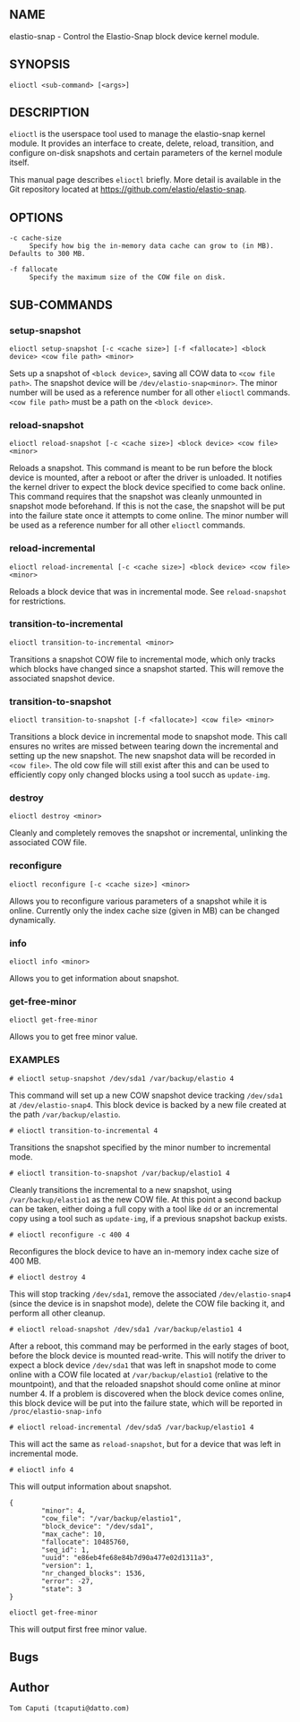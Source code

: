 ## NAME

elastio-snap - Control the Elastio-Snap block device kernel module.

## SYNOPSIS

`elioctl <sub-command> [<args>]`

## DESCRIPTION

`elioctl` is the userspace tool used to manage the elastio-snap kernel module. It provides an interface to create, delete, reload, transition, and configure on-disk snapshots and certain parameters of the kernel module itself.

This manual page describes `elioctl` briefly. More detail is available in the Git repository located at https://github.com/elastio/elastio-snap. 

## OPTIONS
    -c cache-size
         Specify how big the in-memory data cache can grow to (in MB). Defaults to 300 MB.

    -f fallocate
         Specify the maximum size of the COW file on disk.

## SUB-COMMANDS

### setup-snapshot

`elioctl setup-snapshot [-c <cache size>] [-f <fallocate>] <block device> <cow file path> <minor>`

Sets up a snapshot of `<block device>`, saving all COW data to `<cow file path>`. The snapshot device will be `/dev/elastio-snap<minor>`. The minor number will be used as a reference number for all other `elioctl` commands. `<cow file path>` must be a path on the `<block device>`.

### reload-snapshot

`elioctl reload-snapshot [-c <cache size>] <block device> <cow file> <minor>`

Reloads a snapshot. This command is meant to be run before the block device is mounted, after a reboot or after the driver is unloaded. It notifies the kernel driver to expect the block device specified to come back online. This command requires that the snapshot was cleanly unmounted in snapshot mode beforehand. If this is not the case, the snapshot will be put into the failure state once it attempts to come online. The minor number will be used as a reference number for all other `elioctl` commands.

### reload-incremental

`elioctl reload-incremental [-c <cache size>] <block device> <cow file> <minor>`

Reloads a block device that was in incremental mode. See `reload-snapshot` for restrictions.

### transition-to-incremental

`elioctl transition-to-incremental <minor>`

Transitions a snapshot COW file to incremental mode, which only tracks which blocks have changed since a snapshot started. This will remove the associated snapshot device.

### transition-to-snapshot

`elioctl transition-to-snapshot [-f <fallocate>] <cow file> <minor>`

Transitions a block device in incremental mode to snapshot mode. This call ensures no writes are missed between tearing down the incremental and setting up the new snapshot. The new snapshot data will be recorded in `<cow file>`. The old cow file will still exist after this and can be used to efficiently copy only changed blocks using a tool succh as `update-img`.

### destroy

`elioctl destroy <minor>`

Cleanly and completely removes the snapshot or incremental, unlinking the associated COW file.

### reconfigure

`elioctl reconfigure [-c <cache size>] <minor>`

Allows you to reconfigure various parameters of a snapshot while it is online. Currently only the index cache size (given in MB) can be changed dynamically.

### info

`elioctl info <minor>`

Allows you to get information about snapshot.

### get-free-minor

`elioctl get-free-minor`

Allows you to get free minor value.

### EXAMPLES

`# elioctl setup-snapshot /dev/sda1 /var/backup/elastio 4`

This command will set up a new COW snapshot device tracking `/dev/sda1` at `/dev/elastio-snap4`. This block device is backed by a new file created at the path `/var/backup/elastio`.

`# elioctl transition-to-incremental 4`

Transitions the snapshot specified by the minor number to incremental mode.

`# elioctl transition-to-snapshot /var/backup/elastio1 4`

Cleanly transitions the incremental to a new snapshot, using `/var/backup/elastio1` as the new COW file. At this point a second backup can be taken, either doing a full copy with a tool like `dd` or an incremental copy using a tool such as `update-img`, if a previous snapshot backup exists.

`# elioctl reconfigure -c 400 4`

Reconfigures the block device to have an in-memory index cache size of 400 MB.

`# elioctl destroy 4`

This will stop tracking `/dev/sda1`, remove the associated `/dev/elastio-snap4` (since the device is in snapshot mode), delete the COW file backing it, and perform all other cleanup.

`# elioctl reload-snapshot /dev/sda1 /var/backup/elastio1 4`

After a reboot, this command may be performed in the early stages of boot, before the block device is mounted read-write. This will notify the driver to expect a block device `/dev/sda1` that was left in snapshot mode to come online with a COW file located at `/var/backup/elastio1` (relative to the mountpoint), and that the reloaded snapshot should come online at minor number 4. If a problem is discovered when the block device comes online, this block device will be put into the failure state, which will be reported in `/proc/elastio-snap-info`

`# elioctl reload-incremental /dev/sda5 /var/backup/elastio1 4`

This will act the same as `reload-snapshot`, but for a device that was left in incremental mode.

`# elioctl info 4`

This will output information about snapshot.
```
{
        "minor": 4,
        "cow_file": "/var/backup/elastio1",
        "block_device": "/dev/sda1",
        "max_cache": 10,
        "fallocate": 10485760,
        "seq_id": 1,
        "uuid": "e86eb4fe68e84b7d90a477e02d1311a3",
        "version": 1,
        "nr_changed_blocks": 1536,
        "error": -27,
        "state": 3
}
```

`elioctl get-free-minor`

This will output first free minor value.

## Bugs

## Author

    Tom Caputi (tcaputi@datto.com)
